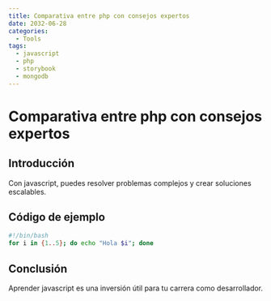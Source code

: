 ```yaml
---
title: Comparativa entre php con consejos expertos
date: 2032-06-28
categories:
  - Tools
tags:
  - javascript
  - php
  - storybook
  - mongodb
---
```


# Comparativa entre php con consejos expertos

## Introducción

Con javascript, puedes resolver problemas complejos y crear soluciones escalables.

## Código de ejemplo

```bash
#!/bin/bash
for i in {1..5}; do echo "Hola $i"; done
```

## Conclusión

Aprender javascript es una inversión útil para tu carrera como desarrollador.